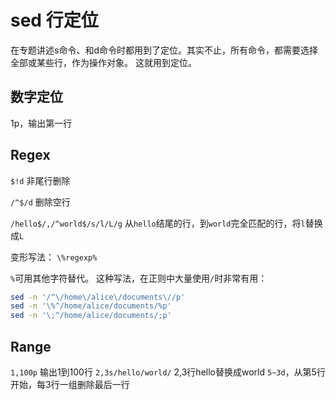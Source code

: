 # sed 行定位

在专题讲述s命令、和d命令时都用到了定位。其实不止，所有命令，都需要选择全部或某些行，作为操作对象。
这就用到定位。

## 数字定位

1p，输出第一行

## Regex

`$!d` 非尾行删除

`/^$/d` 删除空行

`/hello$/,/^world$/s/l/L/g` 从`hello`结尾的行，到`world`完全匹配的行，将`l`替换成`L`

变形写法：
`\%regexp%`

`%`可用其他字符替代。
这种写法，在正则中大量使用`/`时非常有用：

```Bash
sed -n '/^\/home\/alice\/documents\//p'
sed -n '\%^/home/alice/documents/%p'
sed -n '\;^/home/alice/documents/;p'
```

## Range

`1,100p` 输出1到100行
`2,3s/hello/world/` 2,3行hello替换成world
`5~3d`，从第5行开始，每3行一组删除最后一行
